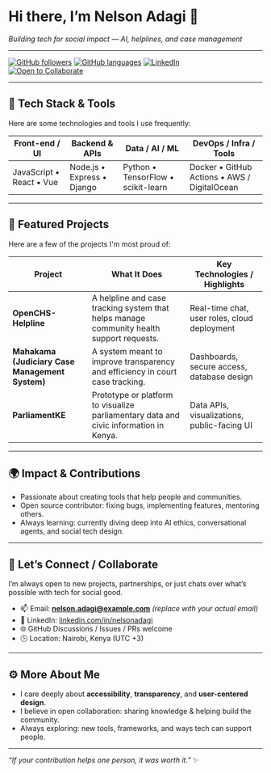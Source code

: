 <!-- Use an emoji or two in the header for friendly style -->
# Hi there, I’m **Nelson Adagi** 👋  
*Building tech for social impact — AI, helplines, and case management*

---

[![GitHub followers](https://img.shields.io/github/followers/nelsonadagi?label=Follow&style=social)](https://github.com/nelsonadagi)
[![GitHub languages](https://img.shields.io/github/languages/top/nelsonadagi?layout=compact)](https://github.com/nelsonadagi)
[![LinkedIn](https://img.shields.io/badge/LinkedIn-Profile-0077B5?logo=linkedin&logoColor=white)](https://www.linkedin.com/in/nelsonadagi/)  
[![Open to Collaborate](https://img.shields.io/badge/open%20to-collaborate-✅-green)]()

---

## 🧰 Tech Stack & Tools

Here are some technologies and tools I use frequently:

| Front-end / UI         | Backend & APIs       | Data / AI / ML         | DevOps / Infra / Tools       |
|------------------------|----------------------|-------------------------|-------------------------------|
| JavaScript • React • Vue | Node.js • Express • Django | Python • TensorFlow • scikit-learn | Docker • GitHub Actions • AWS / DigitalOcean |

---

## 🚀 Featured Projects

Here are a few of the projects I'm most proud of:

| Project | What It Does | Key Technologies / Highlights |
|---------|---------------|-------------------------------|
| **OpenCHS-Helpline** | A helpline and case tracking system that helps manage community health support requests. | Real-time chat, user roles, cloud deployment |
| **Mahakama (Judiciary Case Management System)** | A system meant to improve transparency and efficiency in court case tracking. | Dashboards, secure access, database design |
| **ParliamentKE** | Prototype or platform to visualize parliamentary data and civic information in Kenya. | Data APIs, visualizations, public-facing UI |

---

## 🌍 Impact & Contributions

- Passionate about creating tools that help people and communities.  
- Open source contributor: fixing bugs, implementing features, mentoring others.  
- Always learning: currently diving deep into AI ethics, conversational agents, and social tech design.

---

## 🤝 Let’s Connect / Collaborate

I’m always open to new projects, partnerships, or just chats over what’s possible with tech for social good.

- 📫 Email: **nelson.adagi@example.com** _(replace with your actual email)_
- 🔗 LinkedIn: [linkedin.com/in/nelsonadagi](https://www.linkedin.com/in/nelsonadagi/)
- 🌐 GitHub Discussions / Issues / PRs welcome
- 🕒 Location: Nairobi, Kenya (UTC +3)

---

## ⚙️ More About Me

- I care deeply about **accessibility**, **transparency**, and **user-centered design**.  
- I believe in open collaboration: sharing knowledge & helping build the community.  
- Always exploring: new tools, frameworks, and ways tech can support people.

---

*“If your contribution helps one person, it was worth it.”* ✨
